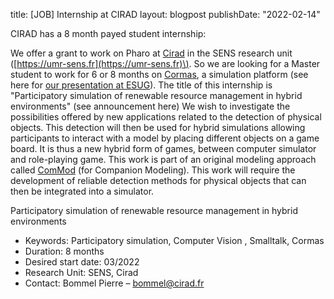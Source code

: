 title: [JOB] Internship at CIRAD 
layout: blogpost
publishDate: "2022-02-14"

CIRAD has a 8 month payed student internship:

We offer a grant to work on Pharo at [Cirad](https://www.cirad.fr/nous-connaitre/unites-de-recherche/savoirs-environnement-et-societes) in the SENS research unit \([https://umr-sens.fr](https://umr-sens.fr)\).
So we are looking for a Master student to work for 6 or 8 months on [Cormas](https://github.com/cormas/cormas), a simulation platform \(see here for [our presentation at ESUG](https://hackmd.iscpif.fr/GGwvzBFqRASE5zCzlRwArQ?view)\).
The title of this internship is "Participatory simulation of renewable resource management in hybrid environments" \(see announcement here\)
We wish to investigate the possibilities offered by new applications related to the detection of physical objects. This detection will then be used for hybrid simulations allowing participants to interact with a model by placing different objects on a game board.
It is thus a new hybrid form of games, between computer simulator and role-playing game. This work is part of an original modeling approach called [ComMod](https://www.commod.org/en) \(for Companion Modeling\).
This work will require the development of reliable detection methods for physical objects that can then be integrated into a simulator.

Participatory simulation of renewable resource management in hybrid environments
- Keywords: Participatory simulation, Computer Vision , Smalltalk, Cormas
- Duration: 8 months
- Desired start date: 03/2022
- Research Unit: SENS, Cirad
- Contact: Bommel Pierre – bommel@cirad.fr
